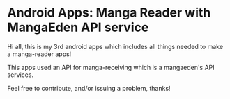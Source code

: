 # Android Apps: Manga Reader with MangaEden API service

Hi all, this is my 3rd android apps which includes all things needed to make a manga-reader apps!

This apps used an API for manga-receiving which is a mangaeden's API services.

Feel free to contribute, and/or issuing a problem, thanks!
